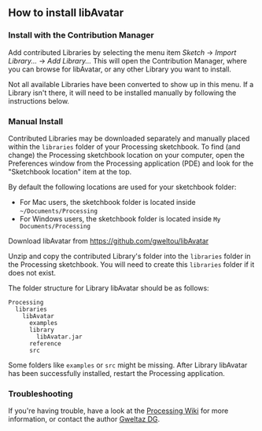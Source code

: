 ## How to install libAvatar

### Install with the Contribution Manager

Add contributed Libraries by selecting the menu item _Sketch_ → _Import Library..._ → _Add Library..._ This will open the Contribution Manager, where you can browse for libAvatar, or any other Library you want to install.

Not all available Libraries have been converted to show up in this menu. If a Library isn't there, it will need to be installed manually by following the instructions below.

### Manual Install

Contributed Libraries may be downloaded separately and manually placed within the `libraries` folder of your Processing sketchbook. To find (and change) the Processing sketchbook location on your computer, open the Preferences window from the Processing application (PDE) and look for the "Sketchbook location" item at the top.

By default the following locations are used for your sketchbook folder: 
  * For Mac users, the sketchbook folder is located inside `~/Documents/Processing` 
  * For Windows users, the sketchbook folder is located inside `My Documents/Processing`

Download libAvatar from https://github.com/gweltou/libAvatar

Unzip and copy the contributed Library's folder into the `libraries` folder in the Processing sketchbook. You will need to create this `libraries` folder if it does not exist.

The folder structure for Library libAvatar should be as follows:

```
Processing
  libraries
    libAvatar
      examples
      library
        libAvatar.jar
      reference
      src
```
             
Some folders like `examples` or `src` might be missing. After Library libAvatar has been successfully installed, restart the Processing application.

### Troubleshooting

If you're having trouble, have a look at the [Processing Wiki](https://github.com/processing/processing/wiki/How-to-Install-a-Contributed-Library) for more information, or contact the author [Gweltaz DG](https://github.com/gweltou).
